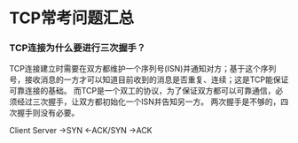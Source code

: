 # TCP常考问题汇总

### TCP连接为什么要进行三次握手？
TCP连接建立时需要在双方都维护一个序列号(ISN)并通知对方；基于这个序列号，接收消息的一方才可以知道目前收到的消息是否重复、连续；这是TCP能保证可靠连接的基础。
而TCP是一个双工的协议，为了保证双方都可以可靠通信，必须经过三次握手，让双方都初始化一个ISN并告知另一方。
两次握手是不够的，四次握手则没有必要。

Client  Server
    ->SYN
    <-ACK/SYN
    ->ACK